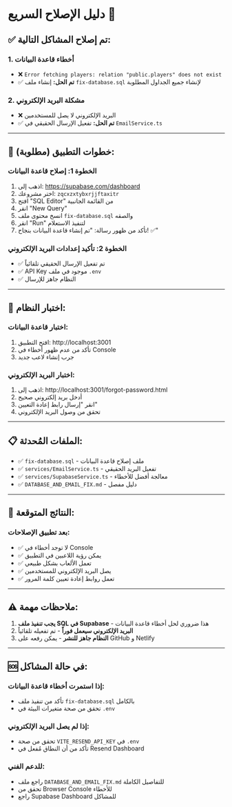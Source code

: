 # دليل الإصلاح السريع 🚀

## ✅ تم إصلاح المشاكل التالية:

### 1. أخطاء قاعدة البيانات
- ❌ `Error fetching players: relation "public.players" does not exist`
- ✅ **تم الحل:** إنشاء ملف `fix-database.sql` لإنشاء جميع الجداول المطلوبة

### 2. مشكلة البريد الإلكتروني
- ❌ البريد الإلكتروني لا يصل للمستخدمين
- ✅ **تم الحل:** تفعيل الإرسال الحقيقي في `EmailService.ts`

---

## 🔧 خطوات التطبيق (مطلوبة):

### الخطوة 1: إصلاح قاعدة البيانات
1. اذهب إلى: https://supabase.com/dashboard
2. اختر مشروعك: `zqcxzxtybxrjjftaxitr`
3. افتح "SQL Editor" من القائمة الجانبية
4. انقر "New Query"
5. انسخ محتوى ملف `fix-database.sql` والصقه
6. انقر "Run" لتنفيذ الاستعلام
7. تأكد من ظهور رسالة: "تم إنشاء قاعدة البيانات بنجاح! ✅"

### الخطوة 2: تأكيد إعدادات البريد الإلكتروني
- ✅ تم تفعيل الإرسال الحقيقي تلقائياً
- ✅ API Key موجود في ملف `.env`
- ✅ النظام جاهز للإرسال

---

## 🧪 اختبار النظام:

### اختبار قاعدة البيانات:
1. افتح التطبيق: http://localhost:3001
2. تأكد من عدم ظهور أخطاء في Console
3. جرب إنشاء لاعب جديد

### اختبار البريد الإلكتروني:
1. اذهب إلى: http://localhost:3001/forgot-password.html
2. أدخل بريد إلكتروني صحيح
3. انقر "إرسال رابط إعادة التعيين"
4. تحقق من وصول البريد الإلكتروني

---

## 📋 الملفات المُحدثة:

- ✅ `fix-database.sql` - ملف إصلاح قاعدة البيانات
- ✅ `services/EmailService.ts` - تفعيل البريد الحقيقي
- ✅ `services/SupabaseService.ts` - معالجة أفضل للأخطاء
- ✅ `DATABASE_AND_EMAIL_FIX.md` - دليل مفصل

---

## 🎯 النتائج المتوقعة:

### بعد تطبيق الإصلاحات:
- ✅ لا توجد أخطاء في Console
- ✅ يمكن رؤية اللاعبين في التطبيق
- ✅ تعمل الألعاب بشكل طبيعي
- ✅ يصل البريد الإلكتروني للمستخدمين
- ✅ تعمل روابط إعادة تعيين كلمة المرور

---

## ⚠️ ملاحظات مهمة:

1. **يجب تنفيذ ملف SQL في Supabase** - هذا ضروري لحل أخطاء قاعدة البيانات
2. **البريد الإلكتروني سيعمل فوراً** - تم تفعيله تلقائياً
3. **النظام جاهز للنشر** - يمكن رفعه على GitHub و Netlify

---

## 🆘 في حالة المشاكل:

### إذا استمرت أخطاء قاعدة البيانات:
- تأكد من تنفيذ ملف `fix-database.sql` بالكامل
- تحقق من صحة متغيرات البيئة في `.env`

### إذا لم يصل البريد الإلكتروني:
- تحقق من صحة `VITE_RESEND_API_KEY` في `.env`
- تأكد من أن النطاق مُفعل في Resend Dashboard

### للدعم الفني:
- راجع ملف `DATABASE_AND_EMAIL_FIX.md` للتفاصيل الكاملة
- تحقق من Browser Console للأخطاء
- راجع Supabase Dashboard للمشاكل